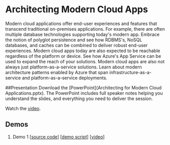# Architecting Modern Cloud Apps
Modern cloud applications offer end-user experiences and features that transcend traditional on-premises applications.  For example, there are often multiple database technologies supporting today's modern app.  Embrace the notion of polyglot persistence and see how RDBMS's, NoSQL databases, and caches can be combined to deliver robust end-user experiences.  Modern cloud apps today are also expected to be reachable regardless of the platform or device.  See how Azure's App Service can be used to expand the reach of your solutions.  Modern cloud apps are also not always just platform-as-a-service solutions.  Learn about modern architecture patterns enabled by Azure that span infrastructure-as-a-service and platform-as-a-service deployments.

##Presentation
Download the [PowerPoint](Architecting for Modern Cloud Applications.pptx).
The PowerPoint includes full speaker notes helping you understand the slides, and everything you need to deliver the session.

Watch the [video](https://gsiazurecoecontent.blob.core.windows.net/architecting-for-modern-apps/todo.mp4).

## Demos
1. Demo 1
[[source code](https://github.com/GSIAzureCOE/Modern-Apps/blob/master/todo)]
[[demo script](https://github.com/GSIAzureCOE/Modern-Apps/blob/master/todo.docx)]
[[video](https://gsiazurecoecontent.blob.core.windows.net/architecting-for-modern-apps/todo.mp4)]
